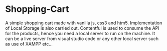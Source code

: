 # Shopping-Cart
A simple shopping cart made with vanilla js, css3 and htm5. Implementation of Local Storage is also carried out. Contentful is used to consume the API for the products,
hence you need a local server to run on the machine. It can be a live server from visual studio code or any other local server such as use of XAMPP etc...

